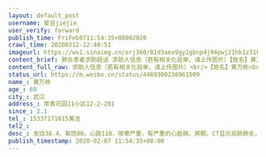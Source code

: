 ```yaml
---
layout: default_post
username: 爱豆jiejie
user_verify: forward
publish_time: FriFeb0711:54:35+08002020
crawl_time: 20200212-12:40:51
imageurl: https://wx1.sinaimg.cn/orj360/81d3aea9gy1gbnp4j94pwj21hb1z31kx.jpg,https://wx2.sinaimg.cn/orj360/81d3aea9gy1gbnp4k1d7hj21hb1z31kx.jpg
content_brief: 肺炎患者求助超话 求助人信息（若有相关化验单，请上传图片）【姓名】黄万栋【年龄】69【所在城市】武汉【所在小区、社区】常青花园11小区12-2-201【患病时间】2.1【联系方式】15337171615 黄洁【其他紧急联系人】【病情描述】发烧38.4，氧饱80，心跳110，咳嗽严重，有严重的心脏病，房颤 ...全文
content_full_raw: 求助人信息（若有相关化验单，请上传图片）<br/>【姓名】黄万栋<br/>【年龄】69<br/>【所在城市】武汉<br/>【所在小区、社区】常青花园11小区12-2-201<br/>【患病时间】2.1<br/>【联系方式】15337171615黄洁<br/>【其他紧急联系人】<br/>【病情描述】发烧38.4，氧饱80，心跳110，咳嗽严重，有严重的心脏病，房颤。CT显示双肺肺炎，医生判定是危重病人。急需床位救命！<br/>家中5人，有四个都已出现症状。情况紧急。
status_url: https://m.weibo.cn/status/4469300238961509
name_: 黄万栋
age_: 69
city_: 武汉
address_: 常青花园11小区12-2-201
since_: 2.1
tel_: 15337171615黄洁
tel2_: 
desc_: 发烧38.4，氧饱80，心跳110，咳嗽严重，有严重的心脏病，房颤。CT显示双肺肺炎，医生判定是危重病人。急需床位救命！家中5人，有四个都已出现症状。情况紧急。
publish_timestamp: 2020-02-07 11:54:35+08:00
---
```

